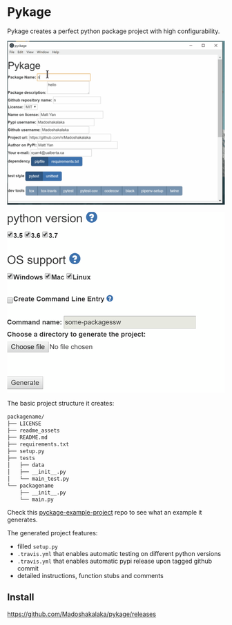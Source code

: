 # Pykage



Pykage creates a perfect python package project with high configurability.

![showcase.gif](readme_assets/showcase.gif)

![configurability](readme_assets/configurability.png)

The basic project structure it creates:

```
packagename/
├── LICENSE
├── readme_assets
├── README.md
├── requirements.txt
├── setup.py
├── tests
│   ├── data
│   ├── __init__.py
│   └── main_test.py
└── packagename
    ├── __init__.py
    └── main.py

```

Check this [pyckage-example-project](https://github.com/Madoshakalaka/pyckage-example-project) repo to see what an example it generates.

The generated project features:
- filled `setup.py`
- `.travis.yml` that enables automatic testing on different python versions
- `.travis.yml` that enables automatic pypi release upon tagged github commit
- detailed instructions, function stubs and comments

## Install
https://github.com/Madoshakalaka/pykage/releases